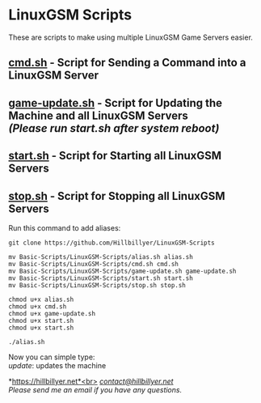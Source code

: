 # LinuxGSM Scripts
These are scripts to make using multiple LinuxGSM Game Servers easier. <br>

## [cmd.sh](https://github.com/Hillbillyer/Basic-Scripts/blob/main/LinuxGSM-Scripts/cmd.sh) - Script for Sending a Command into a LinuxGSM Server <br>
## [game-update.sh](https://github.com/Hillbillyer/Basic-Scripts/blob/main/LinuxGSM-Scripts/game-update.sh) - Script for Updating the Machine and all LinuxGSM Servers <br> *(Please run start.sh after system reboot)* <br>
## [start.sh](https://github.com/Hillbillyer/Basic-Scripts/blob/main/LinuxGSM-Scripts/start.sh) - Script for Starting all LinuxGSM Servers <br>
## [stop.sh](https://github.com/Hillbillyer/Basic-Scripts/blob/main/LinuxGSM-Scripts/stop.sh) - Script for Stopping all LinuxGSM Servers <br>

Run this command to add aliases:<br>
```
git clone https://github.com/Hillbillyer/LinuxGSM-Scripts

mv Basic-Scripts/LinuxGSM-Scripts/alias.sh alias.sh
mv Basic-Scripts/LinuxGSM-Scripts/cmd.sh cmd.sh
mv Basic-Scripts/LinuxGSM-Scripts/game-update.sh game-update.sh
mv Basic-Scripts/LinuxGSM-Scripts/start.sh start.sh
mv Basic-Scripts/LinuxGSM-Scripts/stop.sh stop.sh

chmod u+x alias.sh
chmod u+x cmd.sh
chmod u+x game-update.sh
chmod u+x start.sh
chmod u+x start.sh

./alias.sh 
```
Now you can simple type:<br>
*update*: updates the machine<br>

*https://hillbillyer.net*<br>
*contact@hillbillyer.net*<br>
*Please send me an email if you have any questions.*<br>